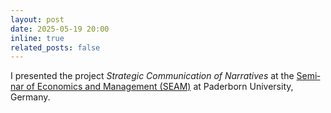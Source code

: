```yaml
---
layout: post
date: 2025-05-19 20:00
inline: true
related_posts: false
---
```


I presented the project *Strategic Communication of Narratives* at the [Se­mi­nar of Eco­no­mics and Ma­nage­ment (SE­AM)](https://wiwi.uni-paderborn.de/forschen/seminare-workshops-und-qualifizierungsangebote/seam) at Paderborn University, Germany.
